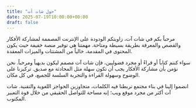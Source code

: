 ```yaml
---
title: "حول شات آت"
date: 2025-07-19T10:00:00+00:00
draft: false
---
```


مرحباً بكم في شات آت، زاويتكم الودودة على الإنترنت المصممة لمشاركة الأفكار والقصص والمعرفة بطريقة بسيطة ومتاحة. مهمتنا هي توفير منصة خفيفة حيث يكون المحتوى في المقدمة، خالياً من المشتتات والميزات المعقدة.

سواء كنتم كتاباً أو قراءً أو مجرد فضوليين، فإن شات آت مصمم ليكون بديهياً ومرحباً. نحن نؤمن بأن مشاركة الأفكار يجب أن تكون سهلة مثل المحادثة مع صديق. تركيزنا على الوضوح وسهولة القراءة والتجربة السلسة للجميع، في كل مكان.

انضموا إلينا في بناء مجتمع تربطنا فيه الكلمات، متجاوزين الحواجز اللغوية والتقنية. شات آت أكثر من مجرد موقع ويب؛ إنه مساحة للتواصل الحقيقي من خلال قوة التعبير المكتوب.

